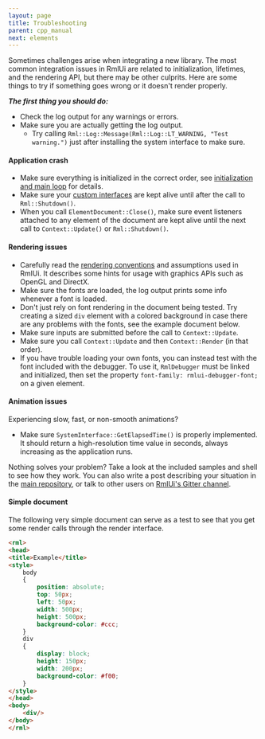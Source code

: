 ```yaml
---
layout: page
title: Troubleshooting
parent: cpp_manual
next: elements
---
```


Sometimes challenges arise when integrating a new library. The most common integration issues in RmlUi are related to initialization, lifetimes, and the rendering API, but there may be other culprits. Here are some things to try if something goes wrong or it doesn't render properly.

***The first thing you should do:***

- Check the log output for any warnings or errors.
- Make sure you are actually getting the log output.
  - Try calling `Rml::Log::Message(Rml::Log::LT_WARNING, "Test warning.")` just after installing the system interface to make sure.

#### Application crash

- Make sure everything is initialized in the correct order, see [initialization and main loop](main_loop.html) for details.
- Make sure your [custom interfaces](interfaces.html) are kept alive until after the call to `Rml::Shutdown()`.
- When you call `ElementDocument::Close()`, make sure event listeners attached to any element of the document are kept alive until the next call to `Context::Update()` or `Rml::Shutdown()`.

#### Rendering issues

- Carefully read the [rendering conventions](interfaces/render.html#rendering-conventions) and assumptions used in RmlUi. It describes some hints for usage with graphics APIs such as OpenGL and DirectX.
- Make sure the fonts are loaded, the log output prints some info whenever a font is loaded.
- Don't just rely on font rendering in the document being tested. Try creating a sized `div` element with a colored background in case there are any problems with the fonts, see the example document below.
- Make sure inputs are submitted before the call to `Context::Update`.
- Make sure you call `Context::Update` and then `Context::Render` (in that order).
- If you have trouble loading your own fonts, you can instead test with the font included with the debugger. To use it, `RmlDebugger` must be linked and initialized, then set the property `font-family: rmlui-debugger-font;` on a given element.

#### Animation issues

Experiencing slow, fast, or non-smooth animations?

- Make sure `SystemInterface::GetElapsedTime()` is properly implemented. It should return a high-resolution time value in seconds, always increasing as the application runs.

Nothing solves your problem? Take a look at the included samples and shell to see how they work. You can also write a post describing your situation in the [main repository]({{page.lib_site}}), or talk to other users on [RmlUi's Gitter channel](https://gitter.im/RmlUi/community).


#### Simple document

The following very simple document can serve as a test to see that you get some render calls through the render interface.

```html
<rml>
<head>
<title>Example</title>
<style>
	body
	{
		position: absolute;
		top: 50px;
		left: 50px;
		width: 500px;
		height: 500px;
		background-color: #ccc;
	}
	div
	{
		display: block;
		height: 150px;
		width: 200px; 
		background-color: #f00;
	}
</style>
</head>
<body>
	<div/>
</body>
</rml>
```

